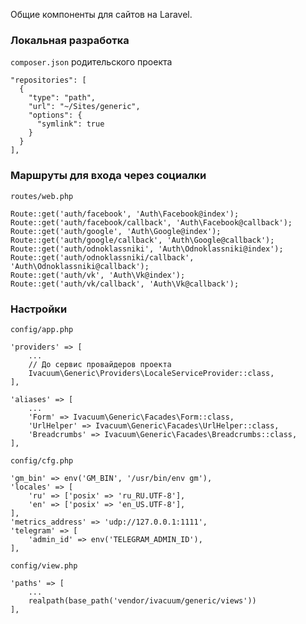 Общие компоненты для сайтов на Laravel.

### Локальная разработка

`composer.json` родительского проекта

    "repositories": [
      {
        "type": "path",
        "url": "~/Sites/generic",
        "options": {
          "symlink": true
        }
      }
    ],

### Маршруты для входа через социалки

`routes/web.php`

    Route::get('auth/facebook', 'Auth\Facebook@index');
    Route::get('auth/facebook/callback', 'Auth\Facebook@callback');
    Route::get('auth/google', 'Auth\Google@index');
    Route::get('auth/google/callback', 'Auth\Google@callback');
    Route::get('auth/odnoklassniki', 'Auth\Odnoklassniki@index');
    Route::get('auth/odnoklassniki/callback', 'Auth\Odnoklassniki@callback');
    Route::get('auth/vk', 'Auth\Vk@index');
    Route::get('auth/vk/callback', 'Auth\Vk@callback');

### Настройки

`config/app.php`

    'providers' => [
        ...
        // До сервис провайдеров проекта
        Ivacuum\Generic\Providers\LocaleServiceProvider::class,
    ],

    'aliases' => [
        ...
        'Form' => Ivacuum\Generic\Facades\Form::class,
        'UrlHelper' => Ivacuum\Generic\Facades\UrlHelper::class,
        'Breadcrumbs' => Ivacuum\Generic\Facades\Breadcrumbs::class,
    ],

`config/cfg.php`

    'gm_bin' => env('GM_BIN', '/usr/bin/env gm'),
    'locales' => [
        'ru' => ['posix' => 'ru_RU.UTF-8'],
        'en' => ['posix' => 'en_US.UTF-8'],
    ],
    'metrics_address' => 'udp://127.0.0.1:1111',
    'telegram' => [
        'admin_id' => env('TELEGRAM_ADMIN_ID'),
    ],

`config/view.php`

    'paths' => [
        ...
        realpath(base_path('vendor/ivacuum/generic/views'))
    ],
